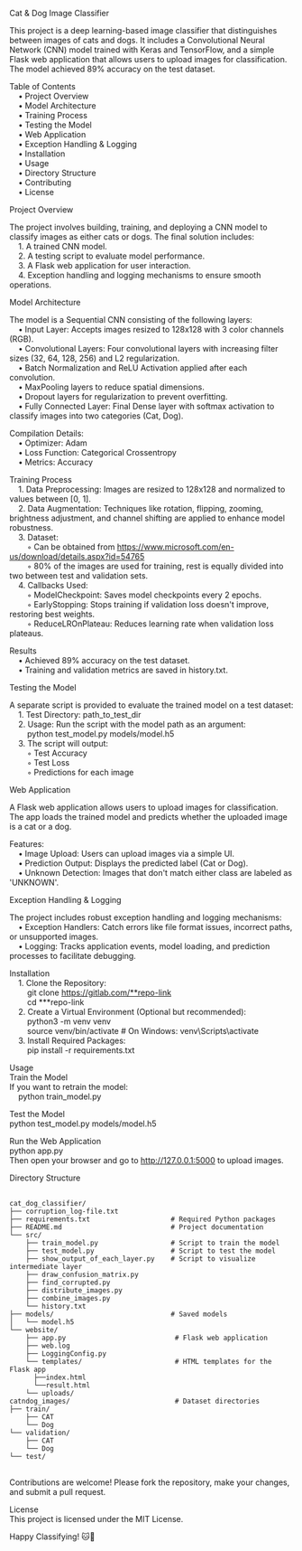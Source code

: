 Cat & Dog Image Classifier

This project is a deep learning-based image classifier that distinguishes between images of cats and dogs. It includes a Convolutional Neural Network (CNN) model trained with Keras and TensorFlow, and a simple Flask web application that allows users to upload images for classification. The model achieved 89% accuracy on the test dataset.  
  
Table of Contents  
    &nbsp;&nbsp;&nbsp;&nbsp;• Project Overview  
    &nbsp;&nbsp;&nbsp;&nbsp;• Model Architecture    
    &nbsp;&nbsp;&nbsp;&nbsp;• Training Process    
    &nbsp;&nbsp;&nbsp;&nbsp;• Testing the Model  
    &nbsp;&nbsp;&nbsp;&nbsp;• Web Application    
    &nbsp;&nbsp;&nbsp;&nbsp;• Exception Handling & Logging  
    &nbsp;&nbsp;&nbsp;&nbsp;• Installation   
    &nbsp;&nbsp;&nbsp;&nbsp;• Usage  
    &nbsp;&nbsp;&nbsp;&nbsp;• Directory Structure  
    &nbsp;&nbsp;&nbsp;&nbsp;• Contributing  
    &nbsp;&nbsp;&nbsp;&nbsp;• License  

    
Project Overview  
  
The project involves building, training, and deploying a CNN model to classify images as either cats or dogs. The final solution includes:   
    &nbsp;&nbsp;&nbsp;&nbsp;1. A trained CNN model.  
    &nbsp;&nbsp;&nbsp;&nbsp;2. A testing script to evaluate model performance.  
    &nbsp;&nbsp;&nbsp;&nbsp;3. A Flask web application for user interaction.    
    &nbsp;&nbsp;&nbsp;&nbsp;4. Exception handling and logging mechanisms to ensure smooth operations.  

     
Model Architecture  
  
The model is a Sequential CNN consisting of the following layers:  
    &nbsp;&nbsp;&nbsp;&nbsp;• Input Layer: Accepts images resized to 128x128 with 3 color channels (RGB).   
    &nbsp;&nbsp;&nbsp;&nbsp;• Convolutional Layers: Four convolutional layers with increasing filter sizes (32, 64, 128, 256) and L2 regularization.  
    &nbsp;&nbsp;&nbsp;&nbsp;• Batch Normalization and ReLU Activation applied after each convolution.     
    &nbsp;&nbsp;&nbsp;&nbsp;• MaxPooling layers to reduce spatial dimensions.    
    &nbsp;&nbsp;&nbsp;&nbsp;• Dropout layers for regularization to prevent overfitting.    
    &nbsp;&nbsp;&nbsp;&nbsp;• Fully Connected Layer: Final Dense layer with softmax activation to classify images into two categories (Cat, Dog).  
    
Compilation Details:  
    &nbsp;&nbsp;&nbsp;&nbsp;• Optimizer: Adam    
    &nbsp;&nbsp;&nbsp;&nbsp;• Loss Function: Categorical Crossentropy    
    &nbsp;&nbsp;&nbsp;&nbsp;• Metrics: Accuracy  
    
Training Process  
    &nbsp;&nbsp;&nbsp;&nbsp;1. Data Preprocessing: Images are resized to 128x128 and normalized to values between [0, 1].      
    &nbsp;&nbsp;&nbsp;&nbsp;2. Data Augmentation: Techniques like rotation, flipping, zooming, brightness adjustment, and channel shifting are applied to enhance model robustness.    
    &nbsp;&nbsp;&nbsp;&nbsp;3. Dataset:    
        &nbsp;&nbsp;&nbsp;&nbsp;&nbsp;&nbsp;&nbsp;&nbsp;◦ Can be obtained from https://www.microsoft.com/en-us/download/details.aspx?id=54765          
        &nbsp;&nbsp;&nbsp;&nbsp;&nbsp;&nbsp;&nbsp;&nbsp;◦ 80% of the images are used for training, rest is equally divided into two between test and validation sets.  
    &nbsp;&nbsp;&nbsp;&nbsp;4. Callbacks Used:    
        &nbsp;&nbsp;&nbsp;&nbsp;&nbsp;&nbsp;&nbsp;&nbsp;◦ ModelCheckpoint: Saves model checkpoints every 2 epochs.        
        &nbsp;&nbsp;&nbsp;&nbsp;&nbsp;&nbsp;&nbsp;&nbsp;◦ EarlyStopping: Stops training if validation loss doesn't improve, restoring best weights.        
        &nbsp;&nbsp;&nbsp;&nbsp;&nbsp;&nbsp;&nbsp;&nbsp;◦ ReduceLROnPlateau: Reduces learning rate when validation loss plateaus.  
        
Results  
    &nbsp;&nbsp;&nbsp;&nbsp;• Achieved 89% accuracy on the test dataset.    
    &nbsp;&nbsp;&nbsp;&nbsp;• Training and validation metrics are saved in history.txt.  

       
Testing the Model
  
A separate script is provided to evaluate the trained model on a test dataset:  
    &nbsp;&nbsp;&nbsp;&nbsp;1. Test Directory: path_to_test_dir     
    &nbsp;&nbsp;&nbsp;&nbsp;2. Usage: Run the script with the model path as an argument:    
           &nbsp;&nbsp;&nbsp;&nbsp;&nbsp;&nbsp;&nbsp;&nbsp;python test_model.py models/model.h5       
    &nbsp;&nbsp;&nbsp;&nbsp;3. The script will output:    
        &nbsp;&nbsp;&nbsp;&nbsp;&nbsp;&nbsp;&nbsp;&nbsp;◦ Test Accuracy        
        &nbsp;&nbsp;&nbsp;&nbsp;&nbsp;&nbsp;&nbsp;&nbsp;◦ Test Loss        
        &nbsp;&nbsp;&nbsp;&nbsp;&nbsp;&nbsp;&nbsp;&nbsp;◦ Predictions for each image  

  
Web Application  
  
A Flask web application allows users to upload images for classification. The app loads the trained model and predicts whether the uploaded image is a cat or a dog.

Features:  
    &nbsp;&nbsp;&nbsp;&nbsp;• Image Upload: Users can upload images via a simple UI.    
    &nbsp;&nbsp;&nbsp;&nbsp;• Prediction Output: Displays the predicted label (Cat or Dog).    
    &nbsp;&nbsp;&nbsp;&nbsp;• Unknown Detection: Images that don't match either class are labeled as 'UNKNOWN'.  

      
Exception Handling & Logging  
  
The project includes robust exception handling and logging mechanisms:  
    &nbsp;&nbsp;&nbsp;&nbsp;• Exception Handlers: Catch errors like file format issues, incorrect paths, or unsupported images.    
    &nbsp;&nbsp;&nbsp;&nbsp;• Logging: Tracks application events, model loading, and prediction processes to facilitate debugging.  
    
    
Installation  
    &nbsp;&nbsp;&nbsp;&nbsp;1. Clone the Repository:    
       &nbsp;&nbsp;&nbsp;&nbsp;&nbsp;&nbsp;&nbsp;&nbsp;git clone https://gitlab.com/**repo-link      
       &nbsp;&nbsp;&nbsp;&nbsp;&nbsp;&nbsp;&nbsp;&nbsp;cd ***repo-link  
    &nbsp;&nbsp;&nbsp;&nbsp;2. Create a Virtual Environment (Optional but recommended):  
       &nbsp;&nbsp;&nbsp;&nbsp;&nbsp;&nbsp;&nbsp;&nbsp;python3 -m venv venv   
       &nbsp;&nbsp;&nbsp;&nbsp;&nbsp;&nbsp;&nbsp;&nbsp;source venv/bin/activate  # On Windows: venv\Scripts\activate      
    &nbsp;&nbsp;&nbsp;&nbsp;3. Install Required Packages:  
       &nbsp;&nbsp;&nbsp;&nbsp;&nbsp;&nbsp;&nbsp;&nbsp;pip install -r requirements.txt  

         
Usage  
Train the Model  
If you want to retrain the model:  
    &nbsp;&nbsp;&nbsp;&nbsp;python train_model.py  

    
Test the Model  
python test_model.py models/model.h5  

    
Run the Web Application  
python app.py  
Then open your browser and go to http://127.0.0.1:5000 to upload images.  

    
Directory Structure
<pre> <code> 
cat_dog_classifier/
├── corruption_log-file.txt
├── requirements.txt                    # Required Python packages
├── README.md                           # Project documentation
└── src/
    ├── train_model.py                  # Script to train the model
    ├── test_model.py                   # Script to test the model
    ├── show_output_of_each_layer.py    # Script to visualize intermediate layer 
    ├── draw_confusion_matrix.py
    ├── find_corrupted.py
    ├── distribute_images.py
    ├── combine_images.py
    └── history.txt  
├── models/                         	# Saved models
│   └── model.h5
└── website/ 
    ├── app.py                           # Flask web application
    ├── web.log 
    ├── LoggingConfig.py                       
    └── templates/                       # HTML templates for the Flask app
   	  ├──index.html
   	  └──result.html
    └── uploads/    
catndog_images/                          # Dataset directories
├── train/                         
    ├── CAT
    └── Dog
└── validation/ 
    ├── CAT
    └── Dog
└── test/ 
</code> </pre>
Contributions are welcome! Please fork the repository, make your changes, and submit a pull request.  
  
License  
This project is licensed under the MIT License.  
  
Happy Classifying! 🐱🐶
